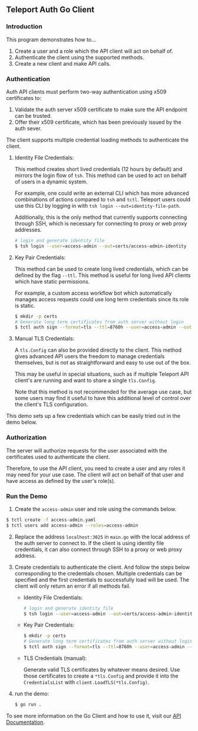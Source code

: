 ## Teleport Auth Go Client

### Introduction

This program demonstrates how to...

1. Create a user and a role which the API client will act on behalf of.
2. Authenticate the client using the supported methods.
3. Create a new client and make API calls.

### Authentication

Auth API clients must perform two-way authentication using x509 certificates to:

1. Validate the auth server x509 certificate to make sure the API endpoint can be trusted.
2. Offer their x509 certificate, which has been previously issued by the auth sever.

The client supports multiple credential loading methods to authenticate the client.

1. Identity File Credentials:

   This method creates short lived credentials (12 hours by default) and mirrors the login flow of `tsh`. This method can be used to act on behalf of users in a dynamic system.

   For example, one could write an external CLI which has more advanced combinations of actions compared to `tsh` and `tctl`. Teleport users could use this CLI by logging in with `tsh login --out=identity-file-path`.

   Additionally, this is the only method that currently supports connecting through SSH, which is necessary for connecting to proxy or web proxy addresses.

   ```bash
   # login and generate identity file
   $ tsh login --user=access-admin --out=certs/access-admin-identity
   ```

2. Key Pair Credentials:

   This method can be used to create long lived credentials, which can be defined by the flag `--ttl`. This method is useful for long lived API clients which have static permissions.

   For example, a custom access workflow bot which automatically manages access requests could use long term credentials since its role is static.

   ```bash
   $ mkdir -p certs
   # Generate long term certificates from auth server without login
   $ tctl auth sign --format=tls --ttl=8760h --user=access-admin --out=certs/access-admin
   ```

3. Manual TLS Credentials:

   A `tls.Config` can also be provided directly to the client. This method gives advanced API users the freedom to manage credentials themselves, but is not as straightforward and easy to use out of the box.

   This may be useful in special situations, such as if multiple Teleport API client's are running and want to share a single `tls.Config`.

   Note that this method is not recommended for the average use case, but some users may find it useful to have this additional level of control over the client's TLS configuration.

This demo sets up a few credentials which can be easily tried out in the demo below.

### Authorization

The server will authorize requests for the user associated with the certificates used to authenticate the client. 

Therefore, to use the API client, you need to create a user and any roles it may need for your use case. The client will act on behalf of that user and have access as defined by the user's role(s).

### Run the Demo

1. Create the `access-admin` user and role using the commands below.

```bash
$ tctl create -f access-admin.yaml
$ tctl users add access-admin --roles=access-admin
```

2. Replace the address `localhost:3025` in `main.go` with the local address of the auth server to connect to. If the client is using identity file credentials, it can also connect through SSH to a proxy or web proxy address. 

3. Create credentials to authenticate the client. And follow the steps below corresponding to the credentials chosen. Multiple credentials can be specified and the first credentials to successfully load will be used. The client will only return an error if all methods fail.

   - Identity File Credentials:

      ```bash
      # login and generate identity file
      $ tsh login --user=access-admin --out=certs/access-admin-identity
      ```

   - Key Pair Credentials:

      ```bash
      $ mkdir -p certs
      # Generate long term certificates from auth server without login
      $ tctl auth sign --format=tls --ttl=8760h --user=access-admin --out=certs/access-admin
      ```

   - TLS Credentials (manual):

      Generate valid TLS certificates by whatever means desired. Use those certificates to create a `*tls.Config` and provide it into the `CredentialsList` with `client.LoadTLS(*tls.Config)`.

4. run the demo:

   ```bash
   $ go run .
   ```

To see more information on the Go Client and how to use it, visit our [API Documentation](https://goteleport.com/teleport/docs/api-reference/).